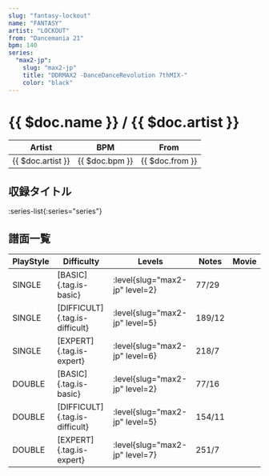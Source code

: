 ```yaml
---
slug: "fantasy-lockout"
name: "FANTASY"
artist: "LOCKOUT"
from: "Dancemania 21"
bpm: 140
series:
  "max2-jp":
    slug: "max2-jp"
    title: "DDRMAX2 -DanceDanceRevolution 7thMIX-"
    color: "black"
---
```


# {{ $doc.name }} / {{ $doc.artist }}

|Artist|BPM|From|
|------|---|----|
|{{ $doc.artist }}|{{ $doc.bpm }}|{{ $doc.from }}|

## 収録タイトル

:series-list{:series="series"}

## 譜面一覧

|PlayStyle|Difficulty|Levels|Notes|Movie|
|---------|----------|------|-----|-----|
|SINGLE|[BASIC]{.tag.is-basic}|:level{slug="max2-jp" level=2}|77/29||
|SINGLE|[DIFFICULT]{.tag.is-difficult}|:level{slug="max2-jp" level=5}|189/12||
|SINGLE|[EXPERT]{.tag.is-expert}|:level{slug="max2-jp" level=6}|218/7||
|DOUBLE|[BASIC]{.tag.is-basic}|:level{slug="max2-jp" level=2}|77/16||
|DOUBLE|[DIFFICULT]{.tag.is-difficult}|:level{slug="max2-jp" level=5}|154/11||
|DOUBLE|[EXPERT]{.tag.is-expert}|:level{slug="max2-jp" level=7}|251/7||
